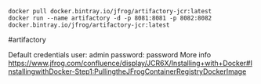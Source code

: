 ```
docker pull docker.bintray.io/jfrog/artifactory-jcr:latest
docker run --name artifactory -d -p 8081:8081 -p 8082:8082 docker.bintray.io/jfrog/artifactory-jcr:latest
```
#artifactory

Default credentials
	user: admin
	password: password
More info 
https://www.jfrog.com/confluence/display/JCR6X/Installing+with+Docker#InstallingwithDocker-Step1:PullingtheJFrogContainerRegistryDockerImage

